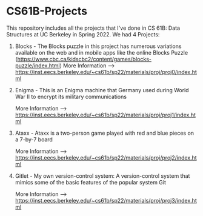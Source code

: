 # CS61B-Projects
This repository includes all the projects that I've done in CS 61B: Data Structures at UC Berkeley in Spring 2022. We had 4 Projects:

1. Blocks - The Blocks puzzle in this project has numerous variations available on the web and in mobile apps like the online Blocks Puzzle (https://www.cbc.ca/kidscbc2/content/games/blocks-puzzle/index.html) 
    More Information --> https://inst.eecs.berkeley.edu/~cs61b/sp22/materials/proj/proj0/index.html
    

2. Enigma - This is an Enigma machine that Germany used during World War II to encrypt its military communications 

    More Information --> https://inst.eecs.berkeley.edu/~cs61b/sp22/materials/proj/proj1/index.html
    

3. Ataxx - Ataxx is a two-person game played with red and blue pieces on a 7-by-7 board 

    More Information --> https://inst.eecs.berkeley.edu/~cs61b/sp22/materials/proj/proj2/index.html
    

4. Gitlet - My own version-control system: A version-control system that mimics some of the basic features of the popular system Git 

    More Information -->  https://inst.eecs.berkeley.edu/~cs61b/sp22/materials/proj/proj3/index.html
